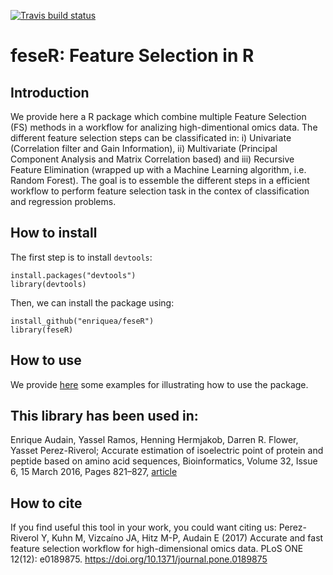 [![Travis build status](https://travis-ci.org/enriquea/feseR.svg?branch=master)](https://travis-ci.org/enriquea/feseR)

# feseR: Feature Selection in R

## Introduction

We provide here a R package which combine multiple Feature Selection (FS) methods in a workflow for analizing high-dimentional omics data. The different feature selection steps can be classificated in: i) Univariate (Correlation filter and Gain Information), ii) Multivariate (Principal Component Analysis and Matrix Correlation based) and iii) Recursive Feature Elimination (wrapped up with a Machine Learning algorithm, i.e. Random Forest). The goal is to essemble the different steps in a efficient workflow to perform feature selection task in the contex of classification and regression problems.

## How to install

The first step is to install `devtools`:  

    install.packages("devtools")
    library(devtools)
   
Then, we can install the package using: 

    install_github("enriquea/feseR")
    library(feseR)


## How to use

We provide [here](https://github.com/enriquea/feseR/blob/master/vignettes/feser.pdf) some examples for illustrating how to use the package.

## This library has been used in:

Enrique Audain, Yassel Ramos, Henning Hermjakob, Darren R. Flower, Yasset Perez-Riverol; Accurate estimation of isoelectric point of protein and peptide based on amino acid sequences, Bioinformatics, Volume 32, Issue 6, 15 March 2016, Pages 821–827, [article](https://academic.oup.com/bioinformatics/article/32/6/821/1744386/Accurate-estimation-of-isoelectric-point-of)

## How to cite

If you find useful this tool in your work, you could want citing us:
Perez-Riverol Y, Kuhn M, Vizcaíno JA, Hitz M-P, Audain E (2017) Accurate and fast feature selection workflow for high-dimensional omics data. PLoS ONE 12(12): e0189875. https://doi.org/10.1371/journal.pone.0189875
